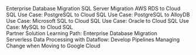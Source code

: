 Enterprise Database Migration 
SQL Server Migration AWS RDS to Cloud SQL 
Use Case: PostgreSQL to Cloud SQL 
Use Case: PostgreSQL to AlloyDB  
Use Case: Microsoft SQL to Cloud SQL 
Use Case: Oracle to Cloud SQL 
Use Case: MySQL to Cloud SQL  
Partner Solution Learning Path: Enterprise Database Migration  
Serverless Data Processing with Dataflow: Develop Pipelines 
Managing Change when Moving to Google Cloud

